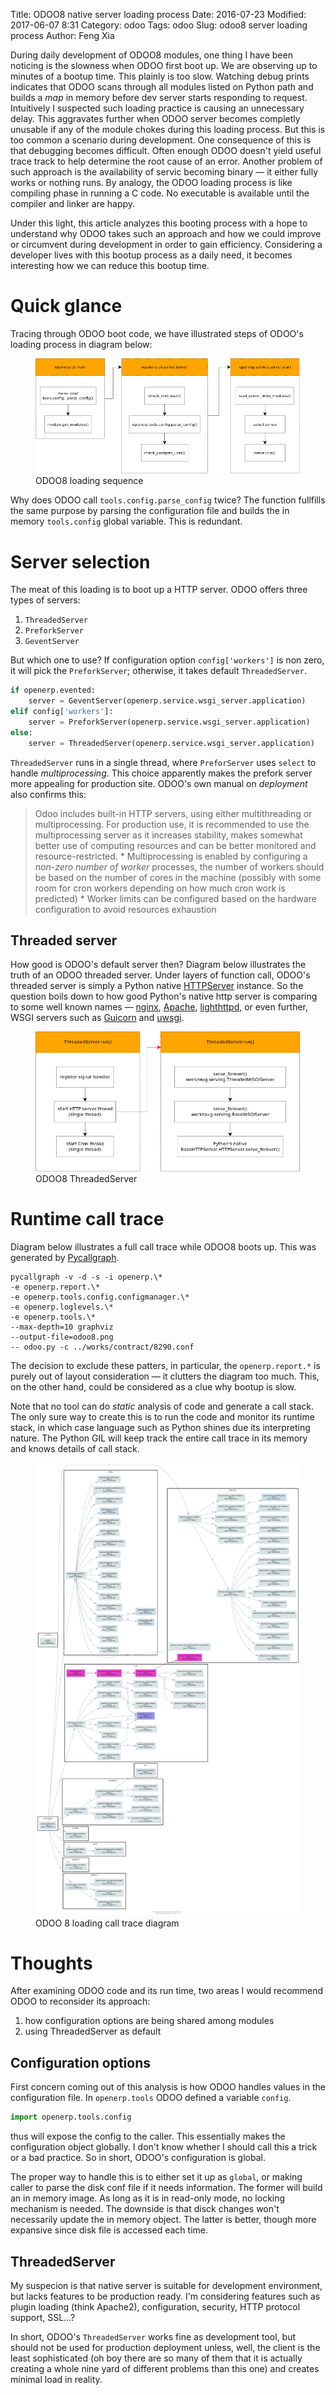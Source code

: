 Title: ODOO8 native server loading process
Date: 2016-07-23
Modified: 2017-06-07 8:31
Category: odoo
Tags: odoo
Slug: odoo8 server loading process
Author: Feng Xia

During daily development of ODOO8 modules, one thing I have been
noticing is the slowness when ODOO first boot up.  We are observing up
to minutes of a bootup time. This plainly is too slow.  Watching debug
prints indicates that ODOO scans through all modules listed on Python
path and builds a _map_ in memory before dev server starts responding
to request. Intuitively I suspected such loading practice is causing
an unnecessary delay.  This aggravates further when ODOO server
becomes completly unusable if any of the module chokes during this
loading process. But this is too common a scenario during
development. One consequence of this is that debugging becomes
difficult. Often enough ODOO doesn't yield useful trace track to help
determine the root cause of an error.  Another problem of such
approach is the availability of servic becoming binary &mdash; it
either fully works or nothing runs. By analogy, the ODOO loading
process is like compiling phase in running a C code. No executable is
available until the compiler and linker are happy.

Under this light, this article analyzes this booting process with a
hope to understand why ODOO takes such an approach and how we could
improve or circumvent during development in order to gain
efficiency. Considering a developer lives with this bootup process as
a daily need, it becomes interesting how we can reduce this bootup
time.

# Quick glance

Tracing through ODOO boot code, we have illustrated steps 
of ODOO's loading process in diagram below:

<figure class="s12 center">
  <img src="images/odoo8_loading.png" />
  <figcaption>ODOO8 loading sequence</figcaption>
</figure>

Why does ODOO call `tools.config.parse_config` twice? The function
fullfills the same purpose by parsing the configuration file and
builds the in memory `tools.config` global variable. This is redundant.


# Server selection

The meat of this loading is to boot up a HTTP server. ODOO offers
three types of servers:

1. `ThreadedServer`
2. `PreforkServer`
3. `GeventServer`

But which one to use?  If configuration option `config['workers']` is
non zero, it will pick the `PreforkServer`; otherwise, it takes
default `ThreadedServer`.

```python
if openerp.evented:
    server = GeventServer(openerp.service.wsgi_server.application)
elif config['workers']:
    server = PreforkServer(openerp.service.wsgi_server.application)
else:
    server = ThreadedServer(openerp.service.wsgi_server.application)
```

`ThreadedServer` runs in a single thread, where `PreforServer` uses
`select` to handle _multiprocessing_. This choice apparently makes the
prefork server more appealing for production site. ODOO's own manual
on _deployment_ also confirms this:

>Odoo includes built-in HTTP servers, using either multithreading or
>multiprocessing.  For production use, it is recommended to use the
>multiprocessing server as it increases stability, makes somewhat
>better use of computing resources and can be better monitored and
>resource-restricted.  * Multiprocessing is enabled by configuring a
>_non-zero number of worker_ processes, the number of workers should
>be based on the number of cores in the machine (possibly with some
>room for cron workers depending on how much cron work is predicted) *
>Worker limits can be configured based on the hardware configuration
>to avoid resources exhaustion

## Threaded server

How good is ODOO's default server then?  Diagram below illustrates the
truth of an ODOO threaded server.  Under layers of function call,
ODOO's threaded server is simply a Python native [HTTPServer][]
instance. So the question boils down to how good Python's native http server
is comparing to some well known names &mdash; [nginx][],
[Apache][], [lighthttpd][], or even further, WSGI servers such
as [Guicorn][] and [uwsgi][].


[uwsgi]: http://uwsgi-docs.readthedocs.io/en/latest/
[Guicorn]: http://gunicorn.org/
[Apache]: https://httpd.apache.org/
[nginx]: http://nginx.org/
[lighthttpd]: http://www.lighttpd.net/
[HTTPServer]: https://docs.python.org/2/library/basehttpserver.html#BaseHTTPServer.HTTPServer

<figure class="s12 center">
  <img src="images/odoo8_server_run.png" />
  <figcaption>ODOO8 ThreadedServer</figcaption>
</figure>


# Runtime call trace

Diagram below illustrates a full
call trace while ODOO8 boots up. This was
generated by [Pycallgraph][].

```shell
pycallgraph -v -d -s -i openerp.\*
-e openerp.report.\*
-e openerp.tools.config.configmanager.\*
-e openerp.loglevels.\*
-e openerp.tools.\*
--max-depth=10 graphviz
--output-file=odoo8.png
-- odoo.py -c ../works/contract/8290.conf
```

The decision to exclude these patters, in particular, the
`openerp.report.*` is purely out of layout consideration &mdash; it
clutters the diagram too much. This, on the other hand, could be
considered as a clue why bootup is slow.

Note that no tool can do _static_ analysis of code and generate a call
stack.  The only sure way to create this is to run the code and
monitor its runtime stack, in which case language such as Python
shines due its interpreting nature.  The Python GIL will keep track
the entire call trace in its memory and knows details of call stack.


[Pycallgraph]: http://pycallgraph.slowchop.com/en/develop/guide/command_line_usage.html
[HTTPServer]: https://docs.python.org/2/library/basehttpserver.html

<figure class="s12 center">
  <img src="images/odoo8_loading_callgraph.png"/>
    <figcaption>ODOO 8 loading call trace diagram</figcaption>
</figure>


# Thoughts

After examining ODOO code and its run time, two areas I would
recommend ODOO to reconsider its approach:

1. how configuration options are being shared among modules
2. using ThreadedServer as default


## Configuration options

First concern coming out of this analysis is how ODOO handles
values in the configuration file. In `openerp.tools` ODOO defined
a variable `config`.

```python
import openerp.tools.config
```

thus will expose the config to the caller. This essentially makes
the configuration object globally. I don't know whether I should call
this a trick or a bad practice. So in short, ODOO's configuration
is global.

The proper way to handle this is to either set it up as `global`, or
making caller to parse the disk conf file if it needs information.
The former will build an in memory image. As long as it is in
read-only mode, no locking mechanism is needed. The downside is that
disck changes won't necessarily update the in memory object. The
latter is better, though more expansive since disk file is accessed
each time.


## ThreadedServer

My suspecion is that native server is suitable for development
environment, but lacks features to be production ready. I'm
considering features such as plugin loading (think Apache2),
configuration, security, HTTP protocol support, SSL...?

In short, ODOO's `ThreadedServer` works fine as development tool,
but should not be used for production deployment unless, well,
the client is the least sophisticated (oh boy there are so many
of them that it is actually creating a whole nine yard
of different problems than this one) and creates minimal load
in reality.
